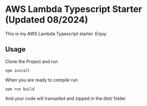 # AWS Lambda Typescript Starter (Updated 08/2024)

This is my AWS Lambda Typescript starter. Enjoy

## Usage
Clone the Project and run

```
npm install
```

When you are ready to compile run

```
npm run build
```

And your code will transpiled and zipped in the dist/ folder
